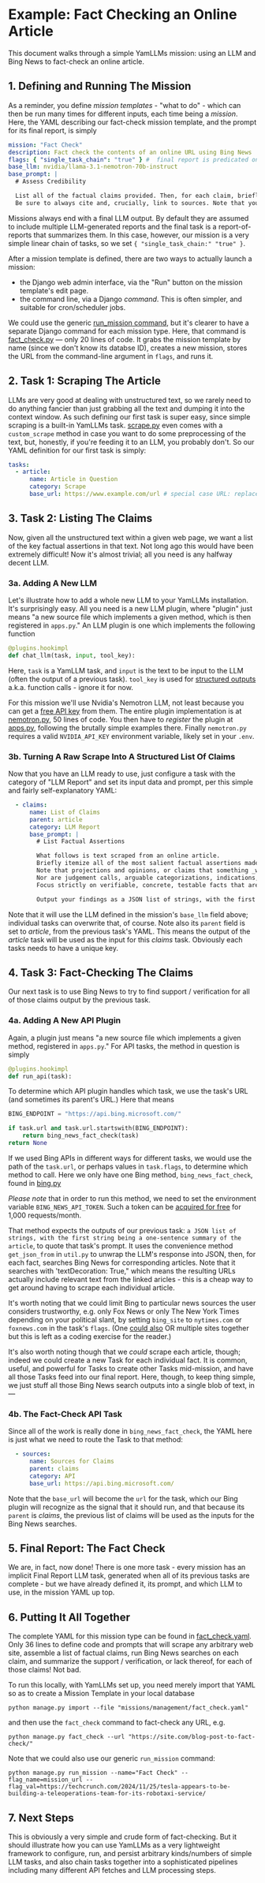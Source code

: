 # Example: Fact Checking an Online Article

This document walks through a simple YamLLMs mission: using an LLM and Bing News to fact-check an online article.

## 1. Defining and Running The Mission

As a reminder, you define _mission templates_ - "what to do" - which can then be run many times for different inputs, each time being a _mission_. Here, the YAML describing our fact-check mission template, and the prompt for its final report, is simply

```yaml
mission: "Fact Check"
description: Fact check the contents of an online URL using Bing News
flags: { "single_task_chain": "true" } #  final report is predicated only on the last task in the chain
base_llm: nvidia/llama-3.1-nemotron-70b-instruct
base_prompt: |
  # Assess Credibility

  List all of the factual claims provided. Then, for each claim, briefly assess its credibility based on the verification / support from the corresponding sources. Be concise, no yapping.
  Be sure to always cite and, crucially, link to sources. Note that you MUST assess ALL of the claims.
```

Missions always end with a final LLM output. By default they are assumed to include multiple LLM-generated reports and the final task is a report-of-reports that summarizes them. In this case, however, our mission is a very simple linear chain of tasks, so we  set `{ "single_task_chain:" "true" }`.

After a mission template is defined, there are two ways to actually launch a mission:

- the Django web admin interface, via the "Run" button on the mission template's edit page.
- the command line, via a Django _command_.  This is often simpler, and suitable for cron/scheduler jobs.

We could use the generic [run_mission command](./missions/management/commands/run_mission.py), but it's clearer to have a separate Django command for each mission type. Here, that command is [fact_check.py](./missions/management/commands/fact_check.py) — only 20 lines of code. It grabs the mission template by name (since we don't know its databse ID), creates a new mission, stores the URL from the command-line argument in `flags`, and runs it.

## 2. Task 1: Scraping The Article

LLMs are very good at dealing with unstructured text, so we rarely need to do anything fancier than just grabbing all the text and dumping it into the context window. As such defining our first task is super easy, since simple scraping is a built-in YamLLMs task. [scrape.py](./missions/plugins/scrape.py) even comes with a `custom_scrape` method in case you want to do some preprocessing of the text, but, honestly, if you're feeding it to an LLM, you probably don't. So our YAML definition for our first task is simply:

```yaml
tasks:
  - article:
      name: Article in Question
      category: Scrape
      base_url: https://www.example.com/url # special case URL: replaced at runtime with the `mission_url` in the mission's `flags`
```

## 3. Task 2: Listing The Claims

Now, given all the unstructured text within a given web page, we want a list of the key factual assertions in that text. Not long ago this would have been extremely difficult! Now it's almost trivial; all you need is any halfway decent LLM.

### 3a. Adding A New LLM

Let's illustrate how to add a whole new LLM to your YamLLMs installation. It's surprisingly easy. All you need is a new LLM plugin, where "plugin" just means "a new source file which implements a given method, which is then registered in `apps.py`." An LLM plugin is one which implements the following function

```python
@plugins.hookimpl
def chat_llm(task, input, tool_key):
```

Here, `task` is a YamLLM task, and `input` is the text to be input to the LLM (often the output of a previous task). `tool_key` is used for [structured outputs](https://platform.openai.com/docs/guides/structured-outputs) a.k.a. function calls - ignore it for now.

For this mission we'll use Nvidia's Nemotron LLM, not least because you can get a [free API key](https://build.nvidia.com/nvidia/llama-3_1-nemotron-70b-instruct) from them. The entire plugin implementation is at [nemotron.py](./missions/plugins/nemotron.py), 50 lines of code. You then have to _register_ the plugin at [apps.py](./missions/apps.py), following the brutally simple examples there. Finally `nemotron.py` requires a valid `NVIDIA_API_KEY` environment variable, likely set in your `.env`.

### 3b. Turning A Raw Scrape Into A Structured List Of Claims

Now that you have an LLM ready to use, just configure a task with the category of "LLM Report" and set its input data and prompt, per this simple and fairly self-explanatory YAML:

```yaml
  - claims:
      name: List of Claims
      parent: article
      category: LLM Report
      base_prompt: |
        # List Factual Assertions

        What follows is text scraped from an online article.
        Briefly itemize all of the most salient factual assertions made in the article. Be terse and concise: no yapping.
        Note that projections and opinions, or claims that something _would_ or _could_ happen, are not factual assertions.
        Nor are judgement calls, arguable categorizations, indications, suggestions, attempts to draw conclusions, or any other subjective assessments.
        Focus strictly on verifiable, concrete, testable facts that are either true or false.

        Output your findings as a JSON list of strings, with the first string being a one-sentence summary of the article, and every subsequent string being a factual assertion.
```

Note that it will use the LLM defined in the mission's `base_llm` field above; individual tasks can overwrite that, of course. Note also its `parent` field is set to _article_, from the previous task's YAML. This means the output of the _article_ task will be used as the input for this _claims_ task. Obviously each tasks needs to have a unique key.

## 4. Task 3: Fact-Checking The Claims

Our next task is to use Bing News to try to find support / verification for all of those claims output by the previous task.

### 4a. Adding A New API Plugin

Again, a plugin just means "a new source file which implements a given method, registered in `apps.py`." For API tasks, the method in question is simply

```python
@plugins.hookimpl
def run_api(task):
```

To determine which API plugin handles which task, we use the task's URL (and sometimes its parent's URL.) Here that means

```python
BING_ENDPOINT = "https://api.bing.microsoft.com/"

if task.url and task.url.startswith(BING_ENDPOINT):
    return bing_news_fact_check(task)
return None
```

If we used Bing APIs in different ways for different tasks, we would use the path of the `task.url`, or perhaps values in `task.flags`, to determine which method to call. Here we only have one Bing method, `bing_news_fact_check`, found in [bing.py](./missions/plugins/bing.py)

*Please note* that in order to run this method, we need to set the environment variable `BING_NEWS_API_TOKEN`. Such a token can be [acquired for free](https://learn.microsoft.com/en-us/bing/search-apis/bing-news-search/how-to/search-for-news) for 1,000 requests/month.

That method expects the outputs of our previous task: `a JSON list of strings, with the first string being a one-sentence summary of the article`, to quote that task's prompt. It uses the convenience method `get_json_from` in `util.py` to unwrap the LLM's response into JSON, then, for each fact, searches Bing News for corresponding articles. Note that it searches with 'textDecoration: True," which means the resulting URLs actually include relevant text from the linked aricles - this is a cheap way to get around having to scrape each individual article.

It's worth noting that we could limit Bing to particular news sources the user considers trustworthy, e.g. only Fox News or only The New York Times depending on your political slant, by setting `bing_site` to `nytimes.com` or `foxnews.com` in the task's `flags`. (One [could also](https://support.microsoft.com/en-us/topic/advanced-search-keywords-ea595928-5d63-4a0b-9c6b-0b769865e78a) OR multiple sites together but this is left as a coding exercise for the reader.)

It's also worth noting though that we _could_ scrape each article, though; indeed we could create a new Task for each individual fact. It is common, useful, and powerful for Tasks to create other Tasks mid-mission, and have all those Tasks feed into our final report. Here, though, to keep thing simple, we just stuff all those Bing News search outputs into a single blob of text, in —

### 4b. The Fact-Check API Task

Since all of the work is really done in `bing_news_fact_check`, the YAML here is just what we need to route the Task to that method:

```yaml
  - sources:
      name: Sources for Claims
      parent: claims
      category: API
      base_url: https://api.bing.microsoft.com/
```

Note that the `base_url` will become the `url` for the task, which our Bing plugin will recognize as the signal that it should run, and that because its `parent` is _claims_, the previous list of claims will be used as the inputs for the Bing News searches.

## 5. Final Report: The Fact Check

We are, in fact, now done! There is one more task - every mission has an implicit Final Report LLM task, generated when all of its previous tasks are complete - but we have already defined it, its prompt, and which LLM to use, in the mission YAML up top.

## 6. Putting It All Together

The complete YAML for this mission type can be found in [fact_check.yaml](./missions/management/fact_check.yaml). Only 36 lines to define code and prompts that will scrape any arbitrary web site, assemble a list of factual claims, run Bing News searches on each claim, and summarize the support / verification, or lack thereof, for each of those claims! Not bad.

To run this locally, with YamLLMs set up, you need merely import that YAML so as to create a Mission Template in your local database

`python manage.py import --file "missions/management/fact_check.yaml"`

and then use the `fact_check` command to fact-check any URL, e.g.

`python manage.py fact_check --url "https://site.com/blog-post-to-fact-check/"`

Note that we could also use our generic `run_mission` command:

`python manage.py run_mission --name="Fact Check" --flag_name=mission_url --flag_val=https://techcrunch.com/2024/11/25/tesla-appears-to-be-building-a-teleoperations-team-for-its-robotaxi-service/`

## 7. Next Steps

This is obviously a very simple and crude form of fact-checking. But it should illustrate how you can use YamLLMs as a very lightweight framework to configure, run, and persist arbitrary kinds/numbers of simple LLM tasks, and also chain tasks together into a sophisticated pipelines including many different API fetches and LLM processing steps.
